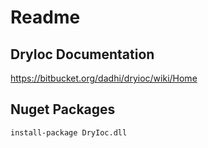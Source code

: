 ﻿# Readme

## DryIoc Documentation

<https://bitbucket.org/dadhi/dryioc/wiki/Home>

## Nuget Packages

`install-package DryIoc.dll`